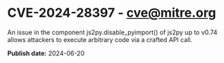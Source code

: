 # CVE-2024-28397 - cve@mitre.org

An issue in the component js2py.disable_pyimport() of js2py up to v0.74 allows attackers to execute arbitrary code via a crafted API call.

**Publish date:** 2024-06-20
